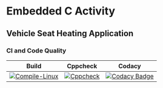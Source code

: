# Embedded C Activity 
## Vehicle Seat Heating Application
### CI and Code Quality

|Build|Cppcheck|Codacy|
|:--:|:--:|:--:|
[![Compile-Linux](https://github.com/ar4240/EmbeddedC/actions/workflows/Compile.yml/badge.svg)](https://github.com/ar4240/EmbeddedC/actions/workflows/Compile.yml)|[![Cppcheck](https://github.com/261833/miniproject2/actions/workflows/codeQuality.yml/badge.svg)](https://github.com/261833/miniproject2/actions/workflows/codeQuality.yml)|[![Codacy Badge](https://app.codacy.com/project/badge/Grade/6a59b49bd4a649a989dcbb80cd6592c4)](https://www.codacy.com/gh/261833/miniproject2/dashboard?utm_source=github.com&amp;utm_medium=referral&amp;utm_content=261833/miniproject2&amp;utm_campaign=Badge_Grade)
